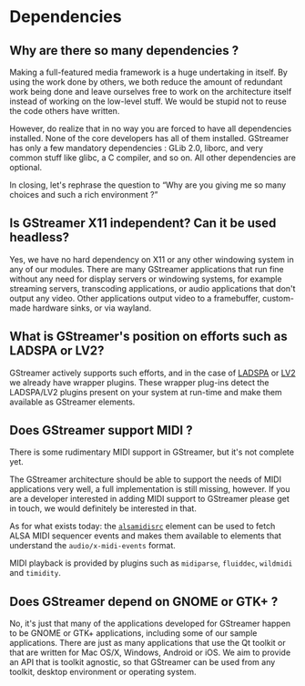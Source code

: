 # Dependencies

## Why are there so many dependencies ?

Making a full-featured media framework is a huge undertaking in
itself. By using the work done by others, we both reduce the amount of
redundant work being done and leave ourselves free to work on the
architecture itself instead of working on the low-level stuff. We would
be stupid not to reuse the code others have written.

However, do realize that in no way you are forced to have all
dependencies installed. None of the core developers has all of them
installed. GStreamer has only a few mandatory dependencies : GLib 2.0,
liborc, and very common stuff like glibc, a C compiler, and so on. All
other dependencies are optional.

In closing, let's rephrase the question to “Why are you giving me so
many choices and such a rich environment ?”

## Is GStreamer X11 independent? Can it be used headless?

Yes, we have no hard dependency on X11 or any other windowing system in
any of our modules. There are many GStreamer applications that run fine
without any need for display servers or windowing systems,
for example streaming servers, transcoding applications, or audio
applications that don't output any video. Other applications output
video to a framebuffer, custom-made hardware sinks, or via wayland.

## What is GStreamer's position on efforts such as LADSPA or LV2?

GStreamer actively supports such efforts, and in the case of [LADSPA][ladspa]
or [LV2][lv2] we already have wrapper plugins. These wrapper plug-ins detect
the LADSPA/LV2 plugins present on your system at run-time and make them
available as GStreamer elements.

[ladspa]: https://en.wikipedia.org/wiki/LADSPA
[lv2]: http://lv2plug.in/

## Does GStreamer support MIDI ?

There is some rudimentary MIDI support in GStreamer, but it's not complete yet.

The GStreamer architecture should be able to support the needs of MIDI
applications very well, a full implementation is still missing, however.
If you are a developer interested in adding MIDI support to GStreamer please
get in touch, we would definitely be interested in that.

As for what exists today: the [`alsamidisrc`][alsamidisrc] element can be used
to fetch ALSA MIDI sequencer events and makes them available to elements that
understand the `audio/x-midi-events` format.

MIDI playback is provided by plugins such as `midiparse`, `fluiddec`,
`wildmidi` and `timidity`.

[alsamidisrc]: https://gstreamer.freedesktop.org/data/doc/gstreamer/head/gst-plugins-base-plugins/html/gst-plugins-base-plugins-alsamidisrc.html

## Does GStreamer depend on GNOME or GTK+ ?

No, it's just that many of the applications developed for GStreamer happen to
be GNOME or GTK+ applications, including some of our sample applications. There
are just as many applications that use the Qt toolkit or that are written for
Mac OS/X, Windows, Android or iOS. We aim to provide an API that is toolkit
agnostic, so that GStreamer can be used from any toolkit, desktop environment
or operating system.
